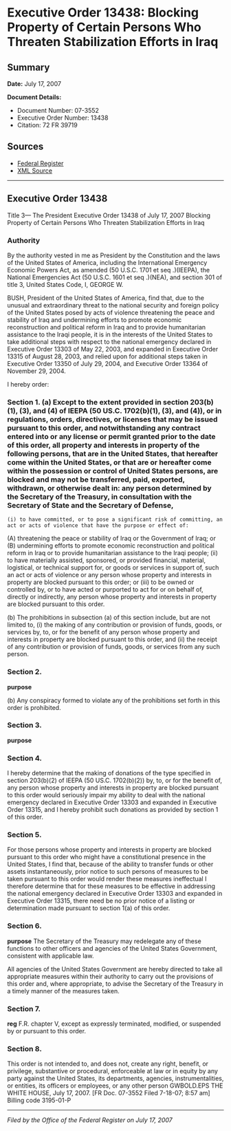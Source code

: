 # Executive Order 13438: Blocking Property of Certain Persons Who Threaten Stabilization Efforts in Iraq

## Summary

**Date:** July 17, 2007

**Document Details:**
- Document Number: 07-3552
- Executive Order Number: 13438
- Citation: 72 FR 39719

## Sources
- [Federal Register](https://www.federalregister.gov/documents/2007/07/19/07-3552/blocking-property-of-certain-persons-who-threaten-stabilization-efforts-in-iraq)
- [XML Source](https://www.federalregister.gov/documents/full_text/xml/2007/07/19/07-3552.xml)

---

## Executive Order 13438

Title 3—
The President
Executive Order 13438 of July 17, 2007
Blocking Property of Certain Persons Who Threaten 
Stabilization Efforts in Iraq
### Authority

By the authority vested in me as President by the Constitution and the laws of the United States of America, including the International Emergency Economic Powers Act, as amended (50 U.S.C. 1701 
et seq
.)(IEEPA), the National Emergencies Act (50 U.S.C. 1601 
et seq
.)(NEA), and section 301 of title 3, United States Code,
I, GEORGE W.

BUSH, President of the United States of America, find that, due to the unusual and extraordinary threat to the national security and foreign policy of the United States posed by acts of violence threatening the peace and stability of Iraq and undermining efforts to promote economic reconstruction and political reform in Iraq and to provide humanitarian assistance to the Iraqi people, it is in the interests of the United States to take additional steps with respect to the national emergency declared in Executive Order 13303 of May 22, 2003, and expanded in Executive Order 13315 of August 28, 2003, and relied upon for additional steps taken in Executive Order 13350 of July 29, 2004, and Executive Order 13364 of November 29, 2004.

I hereby order:
### Section 1. (a) Except to the extent provided in section 203(b)(1), (3), and (4) of IEEPA (50 US.C. 1702(b)(1), (3), and (4)), or in regulations, orders, directives, or licenses that may be issued pursuant to this order, and notwithstanding any contract entered into or any license or permit granted prior to the date of this order, all property and interests in property of the following persons, that are in the United States, that hereafter come within the United States, or that are or hereafter come within the possession or control of United States persons, are blocked and may not be transferred, paid, exported, withdrawn, or otherwise dealt in: any person determined by the Secretary of the Treasury, in consultation with the Secretary of State and the Secretary of Defense, 

    (i) to have committed, or to pose a significant risk of committing, an act or acts of violence that have the purpose or effect of: 
(A) threatening the peace or stability of Iraq or the Government of Iraq; or 
(B) undermining efforts to promote economic reconstruction and political reform in Iraq or to provide humanitarian assistance to the Iraqi people; 
    (ii) to have materially assisted, sponsored, or provided financial, material, logistical, or technical support for, or goods or services in support of, such an act or acts of violence or any person whose property and interests in property are blocked pursuant to this order; or 
    (iii) to be owned or controlled by, or to have acted or purported to act for or on behalf of, directly or indirectly, any person whose property and interests in property are blocked pursuant to this order.

(b) The prohibitions in subsection (a) of this section include, but are not limited to, (i) the making of any contribution or provision of funds, goods, or services by, to, or for the benefit of any person whose property and interests in property are blocked pursuant to this order, and (ii) the receipt of any contribution or provision of funds, goods, or services from any such person.
### Section 2.

**purpose**

(b) Any conspiracy formed to violate any of the prohibitions set forth in this order is prohibited.
### Section 3.

**purpose**

### Section 4.

I hereby determine that the making of donations of the type specified in section 203(b)(2) of IEEPA (50 US.C. 1702(b)(2)) by, to, or for the benefit of, any person whose property and interests in property are blocked pursuant to this order would seriously impair my ability to deal with the national emergency declared in Executive Order 13303 and expanded in Executive Order 13315, and I hereby prohibit such donations as provided by section 1 of this order.
### Section 5.

For those persons whose property and interests in property are blocked pursuant to this order who might have a constitutional presence in the United States, I find that, because of the ability to transfer funds or other assets instantaneously, prior notice to such persons of measures to be taken pursuant to this order would render these measures ineffectual I therefore determine that for these measures to be effective in addressing the national emergency declared in Executive Order 13303 and expanded in Executive Order 13315, there need be no prior notice of a listing or determination made pursuant to section 1(a) of this order. 
### Section 6.

**purpose**
 The Secretary of the Treasury may redelegate any of these functions to other officers and agencies of the United States Government, consistent with applicable law.

All agencies of the United States Government are hereby directed to take all appropriate measures within their authority to carry out the provisions of this order and, where appropriate, to advise the Secretary of the Treasury in a timely manner of the measures taken.
### Section 7.

**reg**
F.R. chapter V, except as expressly terminated, modified, or suspended by or pursuant to this order.
### Section 8.

This order is not intended to, and does not, create any right, benefit, or privilege, substantive or procedural, enforceable at law or in equity by any party against the United States, its departments, agencies, instrumentalities, or entities, its officers or employees, or any other person 
GWBOLD.EPS
THE WHITE HOUSE,
July 17, 2007.
[FR Doc. 07-3552
Filed 7-18-07; 8:57 am]
Billing code 3195-01-P

---

*Filed by the Office of the Federal Register on July 17, 2007*
